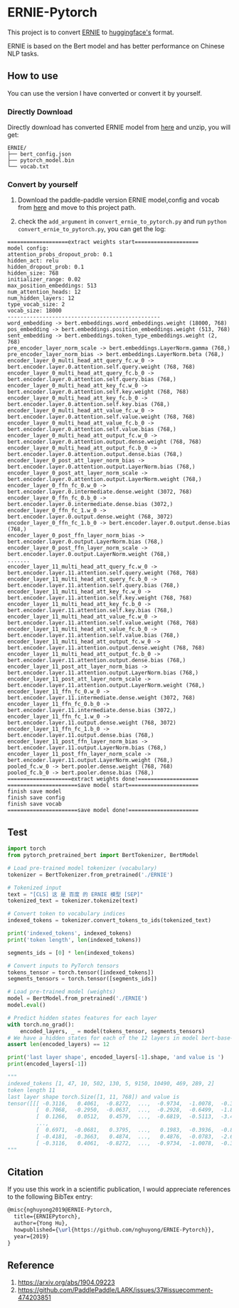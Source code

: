# ERNIE-Pytorch

This project is to convert [ERNIE](https://github.com/PaddlePaddle/LARK/tree/develop/ERNIE) to [huggingface's](https://github.com/huggingface/pytorch-pretrained-BERT) format.

ERNIE is based on the Bert model and has better performance on Chinese NLP tasks.

## How to use
You can use the version I have converted or convert it by yourself.

### Directly Download

Directly download has converted ERNIE model from [here](http://image.nghuyong.top/ERNIE.zip) and unzip, you will get:

```
ERNIE/
├── bert_config.json
├── pytorch_model.bin
└── vocab.txt
```

### Convert by yourself

1. Download the paddle-paddle version ERNIE model,config and vocab from [here](https://github.com/PaddlePaddle/LARK/tree/develop/ERNIE) and move to this project path.

2. check the `add_argument` in `convert_ernie_to_pytorch.py` and run `python convert_ernie_to_pytorch.py`, you can get the log:

```
===================extract weights start====================
model config:
attention_probs_dropout_prob: 0.1
hidden_act: relu
hidden_dropout_prob: 0.1
hidden_size: 768
initializer_range: 0.02
max_position_embeddings: 513
num_attention_heads: 12
num_hidden_layers: 12
type_vocab_size: 2
vocab_size: 18000
------------------------------------------------
word_embedding -> bert.embeddings.word_embeddings.weight (18000, 768)
pos_embedding -> bert.embeddings.position_embeddings.weight (513, 768)
sent_embedding -> bert.embeddings.token_type_embeddings.weight (2, 768)
pre_encoder_layer_norm_scale -> bert.embeddings.LayerNorm.gamma (768,)
pre_encoder_layer_norm_bias -> bert.embeddings.LayerNorm.beta (768,)
encoder_layer_0_multi_head_att_query_fc.w_0 -> bert.encoder.layer.0.attention.self.query.weight (768, 768)
encoder_layer_0_multi_head_att_query_fc.b_0 -> bert.encoder.layer.0.attention.self.query.bias (768,)
encoder_layer_0_multi_head_att_key_fc.w_0 -> bert.encoder.layer.0.attention.self.key.weight (768, 768)
encoder_layer_0_multi_head_att_key_fc.b_0 -> bert.encoder.layer.0.attention.self.key.bias (768,)
encoder_layer_0_multi_head_att_value_fc.w_0 -> bert.encoder.layer.0.attention.self.value.weight (768, 768)
encoder_layer_0_multi_head_att_value_fc.b_0 -> bert.encoder.layer.0.attention.self.value.bias (768,)
encoder_layer_0_multi_head_att_output_fc.w_0 -> bert.encoder.layer.0.attention.output.dense.weight (768, 768)
encoder_layer_0_multi_head_att_output_fc.b_0 -> bert.encoder.layer.0.attention.output.dense.bias (768,)
encoder_layer_0_post_att_layer_norm_bias -> bert.encoder.layer.0.attention.output.LayerNorm.bias (768,)
encoder_layer_0_post_att_layer_norm_scale -> bert.encoder.layer.0.attention.output.LayerNorm.weight (768,)
encoder_layer_0_ffn_fc_0.w_0 -> bert.encoder.layer.0.intermediate.dense.weight (3072, 768)
encoder_layer_0_ffn_fc_0.b_0 -> bert.encoder.layer.0.intermediate.dense.bias (3072,)
encoder_layer_0_ffn_fc_1.w_0 -> bert.encoder.layer.0.output.dense.weight (768, 3072)
encoder_layer_0_ffn_fc_1.b_0 -> bert.encoder.layer.0.output.dense.bias (768,)
encoder_layer_0_post_ffn_layer_norm_bias -> bert.encoder.layer.0.output.LayerNorm.bias (768,)
encoder_layer_0_post_ffn_layer_norm_scale -> bert.encoder.layer.0.output.LayerNorm.weight (768,)
.......
encoder_layer_11_multi_head_att_query_fc.w_0 -> bert.encoder.layer.11.attention.self.query.weight (768, 768)
encoder_layer_11_multi_head_att_query_fc.b_0 -> bert.encoder.layer.11.attention.self.query.bias (768,)
encoder_layer_11_multi_head_att_key_fc.w_0 -> bert.encoder.layer.11.attention.self.key.weight (768, 768)
encoder_layer_11_multi_head_att_key_fc.b_0 -> bert.encoder.layer.11.attention.self.key.bias (768,)
encoder_layer_11_multi_head_att_value_fc.w_0 -> bert.encoder.layer.11.attention.self.value.weight (768, 768)
encoder_layer_11_multi_head_att_value_fc.b_0 -> bert.encoder.layer.11.attention.self.value.bias (768,)
encoder_layer_11_multi_head_att_output_fc.w_0 -> bert.encoder.layer.11.attention.output.dense.weight (768, 768)
encoder_layer_11_multi_head_att_output_fc.b_0 -> bert.encoder.layer.11.attention.output.dense.bias (768,)
encoder_layer_11_post_att_layer_norm_bias -> bert.encoder.layer.11.attention.output.LayerNorm.bias (768,)
encoder_layer_11_post_att_layer_norm_scale -> bert.encoder.layer.11.attention.output.LayerNorm.weight (768,)
encoder_layer_11_ffn_fc_0.w_0 -> bert.encoder.layer.11.intermediate.dense.weight (3072, 768)
encoder_layer_11_ffn_fc_0.b_0 -> bert.encoder.layer.11.intermediate.dense.bias (3072,)
encoder_layer_11_ffn_fc_1.w_0 -> bert.encoder.layer.11.output.dense.weight (768, 3072)
encoder_layer_11_ffn_fc_1.b_0 -> bert.encoder.layer.11.output.dense.bias (768,)
encoder_layer_11_post_ffn_layer_norm_bias -> bert.encoder.layer.11.output.LayerNorm.bias (768,)
encoder_layer_11_post_ffn_layer_norm_scale -> bert.encoder.layer.11.output.LayerNorm.weight (768,)
pooled_fc.w_0 -> bert.pooler.dense.weight (768, 768)
pooled_fc.b_0 -> bert.pooler.dense.bias (768,)
====================extract weights done!===================
======================save model start======================
finish save model
finish save config
finish save vocab
======================save model done!======================
```

## Test

```Python
import torch
from pytorch_pretrained_bert import BertTokenizer, BertModel

# Load pre-trained model tokenizer (vocabulary)
tokenizer = BertTokenizer.from_pretrained('./ERNIE')

# Tokenized input
text = "[CLS] 这 是 百度 的 ERNIE 模型 [SEP]"
tokenized_text = tokenizer.tokenize(text)

# Convert token to vocabulary indices
indexed_tokens = tokenizer.convert_tokens_to_ids(tokenized_text)

print('indexed_tokens', indexed_tokens)
print('token length', len(indexed_tokens))

segments_ids = [0] * len(indexed_tokens)

# Convert inputs to PyTorch tensors
tokens_tensor = torch.tensor([indexed_tokens])
segments_tensors = torch.tensor([segments_ids])

# Load pre-trained model (weights)
model = BertModel.from_pretrained('./ERNIE')
model.eval()

# Predict hidden states features for each layer
with torch.no_grad():
    encoded_layers, _ = model(tokens_tensor, segments_tensors)
# We have a hidden states for each of the 12 layers in model bert-base-uncased
assert len(encoded_layers) == 12

print('last layer shape', encoded_layers[-1].shape, 'and value is ')
print(encoded_layers[-1])

"""
indexed_tokens [1, 47, 10, 502, 130, 5, 9150, 10490, 469, 289, 2]
token length 11
last layer shape torch.Size([1, 11, 768]) and value is
tensor([[[ -0.3116,   0.4061,  -0.8272,  ...,  -0.9734,  -1.0078,  -0.3976],
         [  0.7068,  -0.2950,  -0.0637,  ...,  -0.2928,  -0.6499,  -1.8806],
         [  0.1266,   0.0512,   0.4579,  ...,  -0.6819,  -0.5113,  -3.4221],
         ...,
         [  0.6971,  -0.0681,   0.3795,  ...,   0.1983,  -0.3936,  -0.8244],
         [ -0.4181,  -0.3663,   0.4874,  ...,   0.4876,  -0.0783,  -2.6979],
         [ -0.3116,   0.4061,  -0.8272,  ...,  -0.9734,  -1.0078,  -0.3976]]])
"""
```

## Citation

If you use this work in a scientific publication, I would appreciate references to the following BibTex entry:

```latex
@misc{nghuyong2019@ERNIE-Pytorch,
  title={ERNIEPytorch},
  author={Yong Hu},
  howpublished={\url{https://github.com/nghuyong/ERNIE-Pytorch}},
  year={2019}
}
```

## Reference

1. https://arxiv.org/abs/1904.09223
2. https://github.com/PaddlePaddle/LARK/issues/37#issuecomment-474203851

















